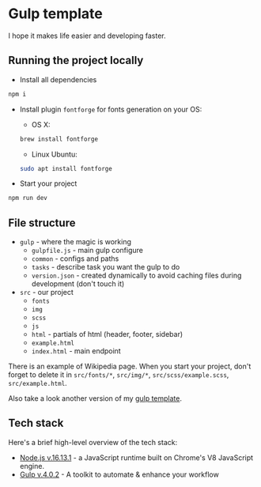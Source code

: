 # Gulp template

I hope it makes life easier and developing faster.

## Running the project locally

- Install all dependencies

```bash
npm i
```

- Install plugin `fontforge` for fonts generation on your OS:
  - OS X:

  ```bash
  brew install fontforge
  ```

  - Linux Ubuntu:

  ```bash
  sudo apt install fontforge
  ```

- Start your project
  
```bash
npm run dev
```

## File structure

- `gulp` - where the magic is working
  - `gulpfile.js` - main gulp configure
  - `common` - configs and paths
  - `tasks` - describe task you want the gulp to do
  - `version.json` - created dynamically to avoid caching files during development (don't touch it)
- `src` - our project
  - `fonts`
  - `img`
  - `scss`
  - `js`
  - `html` - partials of html (header, footer, sidebar)
  - `example.html`
  - `index.html` - main endpoint

There is an example of Wikipedia page. When you start your project, don't forget to delete it in `src/fonts/*`, `src/img/*`, `src/scss/example.scss`, `src/example.html`.

Also take a look another version of my [gulp template](https://github.com/themse/gulp-starter).

## Tech stack

Here's a brief high-level overview of the tech stack:

- [Node.js v.16.13.1](https://nodejs.org/) - a JavaScript runtime built on Chrome's V8 JavaScript engine.
- [Gulp v.4.0.2](https://gulpjs.com/) - A toolkit to automate & enhance your workflow
